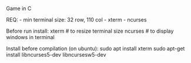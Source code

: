 Game in C

REQ:
    - min terminal size:
        32 row, 110 col
    - xterm
    - ncurses

Before run install: xterm # to resize terminal size ncurses # to display windows in terminal

Install before compilation (on ubuntu):
    sudo apt install xterm
    sudo apt-get install libncurses5-dev libncursesw5-dev